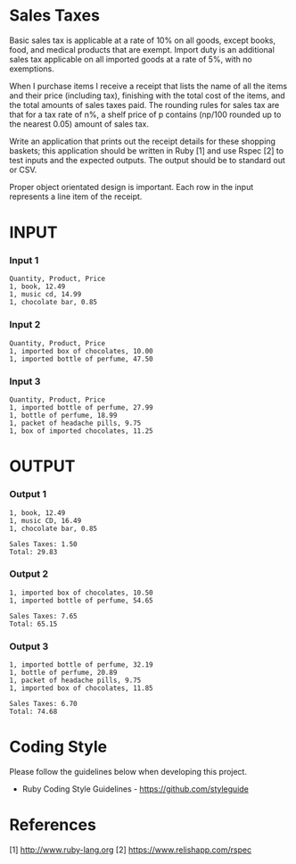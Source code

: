 # Sales Taxes

Basic sales tax is applicable at a rate of 10% on all goods, except books, food, and medical
products that are exempt. Import duty is an additional sales tax applicable on all imported
goods at a rate of 5%, with no exemptions.

When I purchase items I receive a receipt that lists the name of all the items and their price
(including tax), finishing with the total cost of the items, and the total amounts of sales taxes
paid. The rounding rules for sales tax are that for a tax rate of n%, a shelf price of p contains
(np/100 rounded up to the nearest 0.05) amount of sales tax.

Write an application that prints out the receipt details for these shopping baskets; this
application should be written in Ruby [1] and use Rspec [2] to test inputs and the expected
outputs. The output should be to standard out or CSV.

Proper object orientated design is important. Each row in the input represents a line item of
the receipt.

# INPUT

### Input 1
```
Quantity, Product, Price
1, book, 12.49
1, music cd, 14.99
1, chocolate bar, 0.85
```

### Input 2
```
Quantity, Product, Price
1, imported box of chocolates, 10.00
1, imported bottle of perfume, 47.50
```

### Input 3
```
Quantity, Product, Price
1, imported bottle of perfume, 27.99
1, bottle of perfume, 18.99
1, packet of headache pills, 9.75
1, box of imported chocolates, 11.25
```

# OUTPUT

### Output 1
```
1, book, 12.49
1, music CD, 16.49
1, chocolate bar, 0.85

Sales Taxes: 1.50
Total: 29.83
```

### Output 2
```
1, imported box of chocolates, 10.50
1, imported bottle of perfume, 54.65

Sales Taxes: 7.65
Total: 65.15
```

### Output 3
```
1, imported bottle of perfume, 32.19
1, bottle of perfume, 20.89
1, packet of headache pills, 9.75
1, imported box of chocolates, 11.85

Sales Taxes: 6.70
Total: 74.68
```

# Coding Style
Please follow the guidelines below when developing this project.
- Ruby Coding Style Guidelines - https://github.com/styleguide

# References
[1] http://www.ruby-lang.org [2] https://www.relishapp.com/rspec
